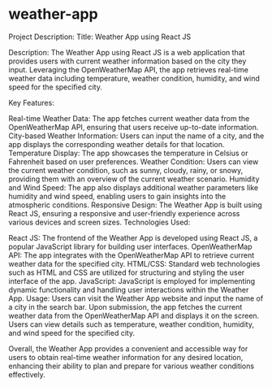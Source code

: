 # weather-app
Project Description:
Title: Weather App using React JS

Description:
The Weather App using React JS is a web application that provides users with current weather information based on the city they input. Leveraging the OpenWeatherMap API, the app retrieves real-time weather data including temperature, weather condition, humidity, and wind speed for the specified city.

Key Features:

Real-time Weather Data: The app fetches current weather data from the OpenWeatherMap API, ensuring that users receive up-to-date information.
City-based Weather Information: Users can input the name of a city, and the app displays the corresponding weather details for that location.
Temperature Display: The app showcases the temperature in Celsius or Fahrenheit based on user preferences.
Weather Condition: Users can view the current weather condition, such as sunny, cloudy, rainy, or snowy, providing them with an overview of the current weather scenario.
Humidity and Wind Speed: The app also displays additional weather parameters like humidity and wind speed, enabling users to gain insights into the atmospheric conditions.
Responsive Design: The Weather App is built using React JS, ensuring a responsive and user-friendly experience across various devices and screen sizes.
Technologies Used:

React JS: The frontend of the Weather App is developed using React JS, a popular JavaScript library for building user interfaces.
OpenWeatherMap API: The app integrates with the OpenWeatherMap API to retrieve current weather data for the specified city.
HTML/CSS: Standard web technologies such as HTML and CSS are utilized for structuring and styling the user interface of the app.
JavaScript: JavaScript is employed for implementing dynamic functionality and handling user interactions within the Weather App.
Usage:
Users can visit the Weather App website and input the name of a city in the search bar. Upon submission, the app fetches the current weather data from the OpenWeatherMap API and displays it on the screen. Users can view details such as temperature, weather condition, humidity, and wind speed for the specified city.

Overall, the Weather App provides a convenient and accessible way for users to obtain real-time weather information for any desired location, enhancing their ability to plan and prepare for various weather conditions effectively.
